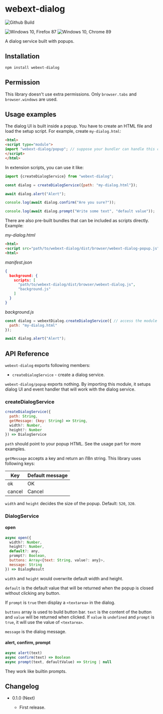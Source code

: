 webext-dialog
=============

![Github Build](https://github.com/eight04/webext-dialog/workflows/.github/workflows/test.yml/badge.svg)

![Windows 10, Firefox 87](https://i.imgur.com/RUI5Yhg.png)
![Windows 10, Chrome 89](https://i.imgur.com/9aFY1lI.png)

A dialog service built with popups.

Installation
------------

```
npm install webext-dialog
```

Permission
-----------

This library doesn't use extra permissions. Only `browser.tabs` and `browser.windows` are used.

Usage examples
--------------

The dialog UI is built inside a popup. You have to create an HTML file and load the setup script. For example, create `my-dialog.html`:

```html
<html>
<script type="module">
import "webext-dialog/popup"; // suppose your bundler can handle this correctly
</script>
</html>
```

In extension scripts, you can use it like:

```js
import {createDialogService} from "webext-dialog";

const dialog = createDialogService({path: "my-dialog.html"});

await dialog.alert("Alert");

console.log(await dialog.confirm("Are you sure?"));

console.log(await dialog.prompt("Write some text", "default value"));
```

There are also pre-built bundles that can be included as scripts directly. Example:

*my-dialog.html*
```html
<html>
<script src="path/to/webext-dialog/dist/browser/webext-dialog-popup.js"></script>
<html>
```

*manifest.json*
```json
{
  background: {
    scripts: [
      "path/to/webext-dialog/dist/browser/webext-dialog.js",
      "background.js"
    ]
  }
}
```

*background.js*
```js
const dialog = webextDialog.createDialogService({ // access the module with global variable
  path: "my-dialog.html"
});

await dialog.alert("Alert");
```

API Reference
-------------

`webext-dialog` exports following members:

* `createDialogService` - create a dialog service.

`webext-dialog/popup` exports nothing. By importing this module, it setups dialog UI and event handler that will work with the dialog service.

### createDialogService

```js
createDialogService({
  path: String,
  getMessage: (key: String) => String,
  width?: Number,
  height?: Number
}) => DialogService
```

`path` should point to your popup HTML. See the usage part for more examples.

`getMessage` accepts a key and return an i18n string. This library uses following keys:

| Key    | Default message |
|--------|-----------------|
| ok     | OK              |
| cancel | Cancel          |

`width` and `height` decides the size of the popup. Default: `520`, `320`.

### DialogService

#### open

```js
async open({
  width?: Number,
  height?: Number,
  default?: any,
  prompt?: Boolean,
  buttons: Array<{text: String, value?: any}>,
  message: String
}) => DialogResult
```

`width` and `height` would overwrite default width and height.

`default` is the default value that will be returned when the popup is closed without clicking any button.

If `prompt` is `true` then display a `<textarea>` in the dialog.

`buttons` array is used to build button bar. `text` is the content of the button and `value` will be returned when clicked. If `value` is `undefined` and `prompt` is `true`, it will use the value of `<textarea>`.

`message` is the dialog message.

#### alert, confirm, prompt

```js
async alert(text)
async confirm(text) => Boolean
async prompt(text, defaultValue) => String | null
```

They work like builtin prompts.

Changelog
---------

* 0.1.0 (Next)

    - First release.
